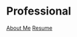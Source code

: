 # Professional
[About Me](about.md)
[Resume](https://github.com/kbrowns/resume/blob/master/resume.pdf)
